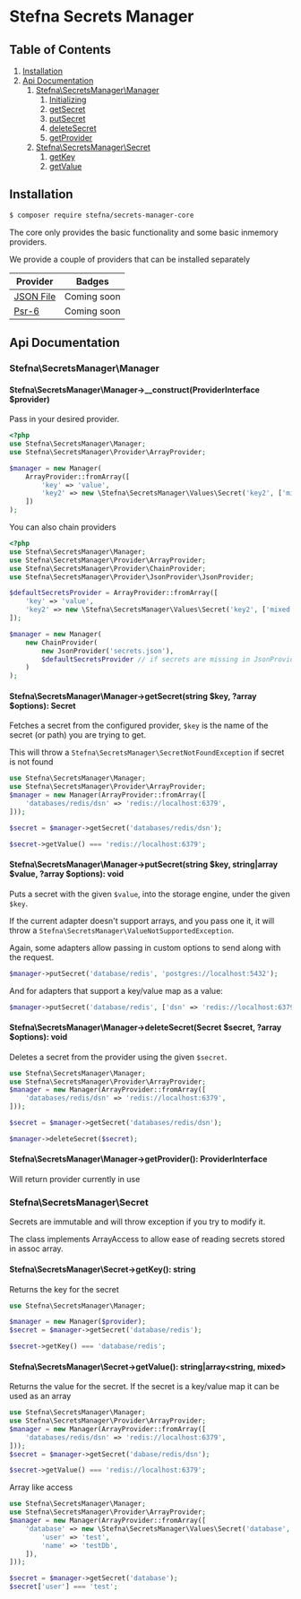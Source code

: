 # Stefna Secrets Manager

## Table of Contents

1. [Installation](#installation)
2. [Api Documentation](#api-documentation)
	1. [Stefna\SecretsManager\Manager](#manager-class)
		1. [Initializing](#manager-constructor)
		2. [getSecret](#manager-getSecret)
		3. [putSecret](#manager-putSecret)
		4. [deleteSecret](#manager-deleteSecret)
		5. [getProvider](#manager-getProvider)
	2. [Stefna\SecretsManager\Secret](#secret-class)
		1. [getKey](#secret-getKey)
		1. [getValue](#secret-getValue)

## Installation

```bash
$ composer require stefna/secrets-manager-core
```

The core only provides the basic functionality and some basic inmemory providers. 

We provide a couple of providers that can be installed separately 

| Provider | Badges |
| -------------- | -------- |
| [JSON File](./packages/json-provider/) | Coming soon |
| [Psr-6](./packages/psr-6-provider/) | Coming soon |

## Api Documentation

<a name="manager-class" />

### Stefna\SecretsManager\Manager

<a name="manager-constructor" />

#### Stefna\SecretsManager\Manager->__construct(ProviderInterface $provider)

Pass in your desired provider.

```php
<?php
use Stefna\SecretsManager\Manager;
use Stefna\SecretsManager\Provider\ArrayProvider;

$manager = new Manager(
	ArrayProvider::fromArray([
		'key' => 'value',
		'key2' => new \Stefna\SecretsManager\Values\Secret('key2', ['mixed' => 'value'], ['stage' => 'dev'])
	])
);
```

You can also chain providers

```php
<?php
use Stefna\SecretsManager\Manager;
use Stefna\SecretsManager\Provider\ArrayProvider;
use Stefna\SecretsManager\Provider\ChainProvider;
use Stefna\SecretsManager\Provider\JsonProvider\JsonProvider;

$defaultSecretsProvider = ArrayProvider::fromArray([
	'key' => 'value',
	'key2' => new \Stefna\SecretsManager\Values\Secret('key2', ['mixed' => 'value'], ['stage' => 'dev'])
]); 

$manager = new Manager(
    new ChainProvider(
        new JsonProvider('secrets.json'),
        $defaultSecretsProvider // if secrets are missing in JsonProvider will fallback to defaultProvider
    )
);
```

<a name="manager-getSecret" />

#### Stefna\SecretsManager\Manager->getSecret(string $key, ?array $options): Secret

Fetches a secret from the configured provider, `$key` is the name of the secret (or path) you are trying to get.

This will throw a `Stefna\SecretsManager\SecretNotFoundException` if secret is not found

```php
use Stefna\SecretsManager\Manager;
use Stefna\SecretsManager\Provider\ArrayProvider;
$manager = new Manager(ArrayProvider::fromArray([
	'databases/redis/dsn' => 'redis://localhost:6379',
])); 

$secret = $manager->getSecret('databases/redis/dsn');

$secret->getValue() === 'redis://localhost:6379';
```

<a name="manager-putSecret" />

#### Stefna\SecretsManager\Manager->putSecret(string $key, string|array $value, ?array $options): void

Puts a secret with the given `$value`, into the storage engine, under the given `$key`.

If the current adapter doesn't support arrays, and you pass one it, it will throw a `Stefna\SecretsManager\ValueNotSupportedException`.

Again, some adapters allow passing in custom options to send along with the request.

```php
$manager->putSecret('database/redis', 'postgres://localhost:5432');
```

And for adapters that support a key/value map as a value:

```php
$manager->putSecret('database/redis', ['dsn' => 'redis://localhost:6379', 'password' => 'my_super_strong_password']);
```

<a name="manager-deleteSecret" />

#### Stefna\SecretsManager\Manager->deleteSecret(Secret $secret, ?array $options): void

Deletes a secret from the provider using the given `$secret`.

```php
use Stefna\SecretsManager\Manager;
use Stefna\SecretsManager\Provider\ArrayProvider;
$manager = new Manager(ArrayProvider::fromArray([
	'databases/redis/dsn' => 'redis://localhost:6379',
])); 

$secret = $manager->getSecret('databases/redis/dsn');

$manager->deleteSecret($secret);
```

<a name="manager-getProvider" />

#### Stefna\SecretsManager\Manager->getProvider(): ProviderInterface

Will return provider currently in use

<a name="secret-class" />

### Stefna\SecretsManager\Secret

Secrets are immutable and will throw exception if you try to modify it.

The class implements ArrayAccess to allow ease of reading secrets stored in assoc array.

<a name="secret-getKey" />

#### Stefna\SecretsManager\Secret->getKey(): string

Returns the key for the secret

```php
use Stefna\SecretsManager\Manager;

$manager = new Manager($provider);
$secret = $manager->getSecret('database/redis');

$secret->getKey() === 'database/redis';
```

<a name="secret-getValue" />

#### Stefna\SecretsManager\Secret->getValue(): string|array<string, mixed>

Returns the value for the secret. If the secret is a key/value map it can be used as an array

```php
use Stefna\SecretsManager\Manager;
use Stefna\SecretsManager\Provider\ArrayProvider;
$manager = new Manager(ArrayProvider::fromArray([
	'databases/redis/dsn' => 'redis://localhost:6379',
])); 
$secret = $manager->getSecret('dabase/redis/dsn');

$secret->getValue() === 'redis://localhost:6379';
```

Array like access
```php
use Stefna\SecretsManager\Manager;
use Stefna\SecretsManager\Provider\ArrayProvider;
$manager = new Manager(ArrayProvider::fromArray([
	'database' => new \Stefna\SecretsManager\Values\Secret('database', [
		'user' => 'test',
		'name' => 'testDb',
	]),
]));

$secret = $manager->getSecret('database');
$secret['user'] === 'test';
```
